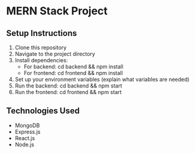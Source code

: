 # MERN Stack Project

## Setup Instructions

1. Clone this repository
2. Navigate to the project directory
3. Install dependencies:
   - For backend: cd backend && npm install
   - For frontend: cd frontend && npm install
4. Set up your environment variables (explain what variables are needed)
5. Run the backend: cd backend && npm start
6. Run the frontend: cd frontend && npm start

## Technologies Used

- MongoDB
- Express.js
- React.js
- Node.js